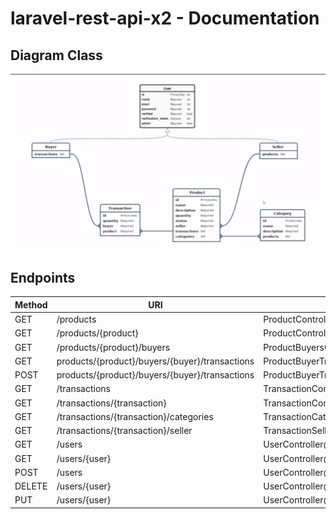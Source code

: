 # laravel-rest-api-x2 - Documentation

## Diagram Class

<img src="./public/assets/imgs/classes.png" alt="diagram-class" />

## Endpoints

| Method   | URI                                           | Action                                 |
|----------|-----------------------------------------------|----------------------------------------|
| GET      | /products                                     | ProductController@index                |
| GET      | /products/{product}                           | ProductController@show                 |
| GET      | /products/{product}/buyers                    | ProductBuyersController@index           |
| GET      | products/{product}/buyers/{buyer}/transactions | ProductBuyerTransactionsController@index           |
| POST     | products/{product}/buyers/{buyer}/transactions | ProductBuyerTransactionsController@store           |
| GET      | /transactions                                 | TransactionController@index            |
| GET      | /transactions/{transaction}                   | TransactionController@show             |
| GET      | /transactions/{transaction}/categories        | TransactionCategoriesController@index    |
| GET      | /transactions/{transaction}/seller           | TransactionSellerController@index      |
| GET      | /users                                        | UserController@index                   |
| GET   | /users/{user}                                 | UserController@show                 |
| POST     | /users                                        | UserController@store                   |
| DELETE   | /users/{user}                                 | UserController@destroy                 |
| PUT   | /users/{user}                                 | UserController@restore                 |
